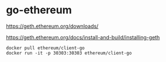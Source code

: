 # go-ethereum

https://geth.ethereum.org/downloads/

https://geth.ethereum.org/docs/install-and-build/installing-geth

```
docker pull ethereum/client-go
docker run -it -p 30303:30303 ethereum/client-go
```
